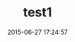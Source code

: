 ---
layout: "inspirer-sites-web-default"
title: "test1"
date: "2015-06-27 17:24:57"
path1: "inspiration"
path2: "ui-design"
path3: "apple-watch"
category: "ui-apple-watch"
tags:
- ui-apple-watch-elements-ui-tables
- ui-apple-watch-composants-ui-notification
element-ui-1: "tables"
element-ui-url-1: "/inspiration/ui-design/apple-watch/elements-ui/tables/"
element-ui-2: "tables"
element-ui-url-2: "/inspiration/ui-design/apple-watch/elements-ui/tables/"
element-ui-3: "tables"
element-ui-url-3: "/inspiration/ui-design/apple-watch/elements-ui/tables/"
composant-ui-1: "notification"
composant-ui-url-1: "/inspiration/ui-design/apple-watch/composants-ui/notification/"
composant-ui-2: "notification"
composant-ui-url-2: "/inspiration/ui-design/apple-watch/composants-ui/notification/"
composant-ui-3: "notification"
composant-ui-url-3: "/inspiration/ui-design/apple-watch/composants-ui/notification/"
url-demo:
image: "inspiration-apple-watch-elements-ui-tables.png"
image-2:
intro: "Two different experiences one during the night and the other during the day explaining the advantages of electric vehicles and charging station."
auteur:
description:
---